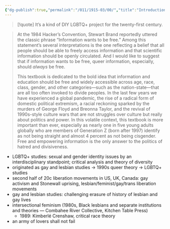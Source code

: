 ```yaml
---
{"dg-publish":true,"permalink":"/011/1915-03/00/","title":"Introduction - An Open Invitation","tags":["SJS310"],"created":"2024-09-26T15:33:18.000-07:00","updated":"2025-01-22T01:13:31.202-08:00"}
---
```


> [!quote] It’s a kind of DIY LGBTQ+ project for the twenty-first century.

> At the 1984 Hacker’s Convention, Stewart Brand reportedly uttered the classic phrase “Information wants to be free.” Among this statement’s several interpretations is the one reflecting a belief that all people should be able to freely access information and that scientific information should be openly circulated. And I would like to suggest that if information wants to be free, queer information, especially, should _always_ be free.
>
> This textbook is dedicated to the bold idea that information and education should be free and widely accessible across age, race, class, gender, and other categories—such as the nation-state—that are all too often invoked to divide peoples. In the last few years we have experienced a global pandemic, the rise of a radical form of domestic political extremism, a racial reckoning sparked by the murders of George Floyd and Breonna Taylor, and the revival of 1990s-style culture wars that are not struggles over culture but really about politics and power. In this volatile context, this textbook is more important than ever, especially as nearly one in five young adults globally who are members of Generation Z (born after 1997) identify as not being straight and almost 4 percent as not being cisgender. Free and empowering information is the only answer to the politics of hatred and divisiveness.
- LGBTQ+ studies: sexual and gender identity issues by an interdisciplinary standpoint; critical analysis and theory of diversity
- originated as gay and lesbian studies → 1990s queer theory → LGBTQ+ studies
- second half of 20c liberation movements in US, UK, Canada: gay activism and Stonewall uprising, lesbian/feminist/gay/trans liberation movements
- gay and lesbian studies: challenging erasure of history of lesbian and gay lives
- intersectional feminism (1980s, Black lesbians and separate institutions and theories — Combahee River Collective, Kitchen Table Press)
	- 1989: Kimberlé Crenshaw, critical race theory
- an army of lovers shall not fail